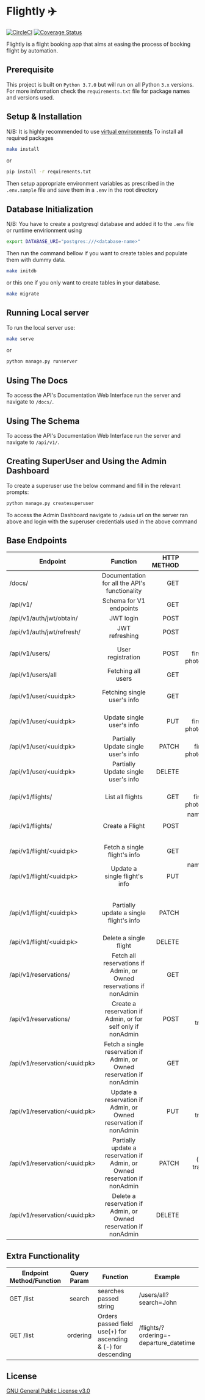 # Flightly ✈️

[![CircleCI](https://circleci.com/gh/parseendavid/flightly_flight-booking-app/tree/develop.svg?style=svg)](https://circleci.com/gh/parseendavid/flightly_flight-booking-app/tree/develop)
[![Coverage Status](https://coveralls.io/repos/github/parseendavid/flightly_flight-booking-app/badge.svg?branch=develop)](https://coveralls.io/github/parseendavid/flightly_flight-booking-app?branch=develop)


Flightly is a flight booking app that aims at easing the process of booking flight by automation.

## Prerequisite

This project is built on `Python 3.7.0` but will run on all Python `3.x` versions.
For more information check the `requirements.txt` file for package names and versions used.

## Setup & Installation

N/B: It is highly recommended to use [virtual environments](https://realpython.com/python-virtual-environments-a-primer/)
To install all required packages

```bash
make install
```

or

```bash
pip install -r requirements.txt
```

Then setup appropriate environment variables as prescribed in the `.env.sample` file and save them in a `.env` in the root directory

## Database Initialization

N/B: You have to create a postgresql database and added it to the `.env` file or runtime envirionment using

```bash
export DATABASE_URI="postgres:///<database-name>"
```

Then run the command bellow if you want to create tables and populate them with dummy data.

```bash
make initdb
```

or this one if you only want to create tables in your database.

```bash
make migrate
```

## Running Local server

To run the local server use:

```bash
make serve
```

or

```bash
python manage.py runserver
```

## Using The Docs

To access the API's Documentation Web Interface run the server and navigate to `/docs/`.

## Using The Schema

To access the API's Documentation Web Interface run the server and navigate to `/api/v1/`.

## Creating SuperUser and Using the Admin Dashboard

To create a superuser use the below command and fill in the relevant prompts:

```bash
python manage.py createsuperuser
```

To access the Admin Dashboard navigate to `/admin` url on the server ran above and login with the superuser credentials used in the above command

## Base Endpoints
| Endpoint                  | Function                                      | HTTP METHOD      | Required Params (Optional Params)  | Required Permissions                                  |
| ------------------------- |:---------------------------------------------:| ----------------:| ----------------------------------:| -----------------------------------------------------:|
| /docs/                    | Documentation for all the API's functionality | GET              | None                               | None                                                  |
| /api/v1/                  | Schema for V1 endpoints                       | GET              | None                               | None                                                  |
| /api/v1/auth/jwt/obtain/  | JWT login                                     | POST             | email, password                     | None                                                  |
| /api/v1/auth/jwt/refresh/ | JWT refreshing                                | POST             | token                              | None                                                  |
| /api/v1/users/            | User registration                             | POST             | email, password, first_name, (last_name, photograph(upload_link)) | None                                                  |
| /api/v1/users/all         | Fetching all users                            | GET              | None                               | Authenticated & IsStaff/Superuser                     |
| /api/v1/user/\<uuid:pk\>    | Fetching single user's info                   | GET              | None                               | Authenticated & (IsStaff/Superuser or IsAccountOwner) |
| /api/v1/user/\<uuid:pk\>    | Update single user's info                     | PUT              | email, password, first_name, (last_name, photograph(upload_link)) | Authenticated & (IsStaff/Superuser or IsAccountOwner) |
| /api/v1/user/\<uuid:pk\>    | Partially Update single user's info              | PATCH            | (email, password, first_name, last_name, photograph(upload_link)) | Authenticated & (IsStaff/Superuser or IsAccountOwner) |
| /api/v1/user/\<uuid:pk\>    | Partially Update single user's info              | DELETE            | None | Authenticated & (IsStaff/Superuser or IsAccountOwner) |
| /api/v1/flights/            | List all flights                            | GET             | email, password, first_name (last_name, photograph(upload_link)) | None                                                  |
| /api/v1/flights/            | Create a Flight                             | POST             |name, departure_airport, arrival_airport, departure_datetime,	capacity,(price)| Authenticated & IsStaff/Superuser   |
| /api/v1/flight/\<uuid:pk\>    | Fetch a single flight's info                | GET             |None| None   |
| /api/v1/flight/\<uuid:pk\>    | Update a single flight's info                | PUT             |name, departure_airport, arrival_airport, departure_datetime,	capacity,(price)| Authenticated & IsStaff/Superuser   |
| /api/v1/flight/\<uuid:pk\>    | Partially update a single flight's info    | PATCH             |(name, departure_airport, arrival_airport, departure_datetime,	capacity, price)| Authenticated & IsStaff/Superuser |
| /api/v1/flight/\<uuid:pk\>    | Delete a single flight    | DELETE             |None| Authenticated & IsStaff/Superuser |
| /api/v1/reservations/    | Fetch all reservations if Admin, or Owned reservations if nonAdmin    | GET             |none| Authenticated & (IsStaff/Superuser or IsReservationOwner) |
| /api/v1/reservations/    | Create a reservation if Admin, or for self only if nonAdmin    | POST             |flight type:'flight url', traveler type:'user url'| Authenticated & (IsStaff/Superuser or IsReservationOwner) |
| /api/v1/reservation/\<uuid:pk\>    | Fetch a single reservation if Admin, or Owned reservation if nonAdmin    | GET             |none| Authenticated & (IsStaff/Superuser or IsReservationOwner) |
| /api/v1/reservation/\<uuid:pk\>    | Update a reservation if Admin, or Owned reservation if nonAdmin    | PUT             |flight type:'flight url', traveler type:'user url'| Authenticated & (IsStaff/Superuser or IsReservationOwner) |
| /api/v1/reservation/\<uuid:pk\>    | Partially update a reservation if Admin, or Owned reservation if nonAdmin    | PATCH             |(flight type:'flight url', traveler type:'user url')| Authenticated & (IsStaff/Superuser or IsReservationOwner) |
| /api/v1/reservation/\<uuid:pk\>    | Delete a reservation if Admin, or Owned reservation if nonAdmin    | DELETE             |none| Authenticated & (IsStaff/Superuser or IsReservationOwner) |


## Extra Functionality

|Endpoint Method/Function | Query Param  | Function              | Example               |
| ----------------------- | :-----------:| ----------------------| ----------------------|
|GET /list                | search       | searches passed string| /users/all?search=John|
|GET /list                | ordering     | Orders passed field use(+) for ascending & (-) for descending| /flights/?ordering=-departure_datetime|

## License

[GNU General Public License v3.0](https://www.gnu.org/licenses/gpl-3.0.en.html)
